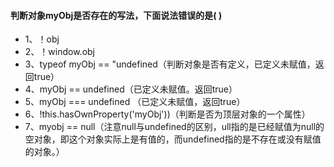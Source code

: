 #### 判断对象myObj是否存在的写法，下面说法错误的是( )
* 1、！obj
* 2、！window.obj
* 3、typeof myObj == "undefined（判断对象是否有定义，已定义未赋值，返回true）
* 4、myObj == undefined（已定义未赋值。返回true）
* 5、myObj === undefined （已定义未赋值，返回true）
* 6、!this.hasOwnProperty('myObj'))（判断是否为顶层对象的一个属性）
* 7、myobj == null（注意null与undefined的区别，ull指的是已经赋值为null的空对象，即这个对象实际上是有值的，而undefined指的是不存在或没有赋值的对象。）
